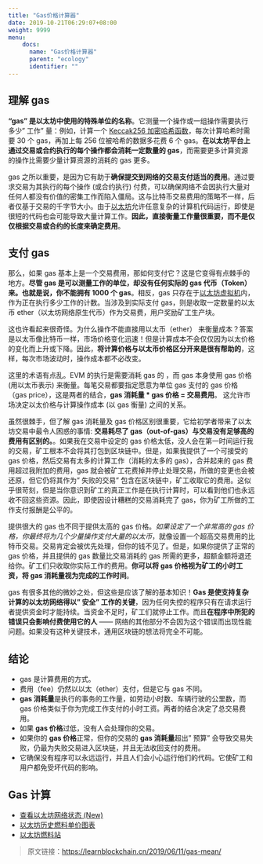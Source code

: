 ```yaml
---
title: "Gas价格计算器"
date: 2019-10-21T06:29:07+08:00
weight: 9999
menu:
    docs:
      name: "Gas价格计算器"
      parent: "ecology"
      identifier: ""
---
```


## 理解 gas

**“gas” 是以太坊中使用的特殊单位的名称**。它测量一个操作或一组操作需要执行多少” 工作” 量：例如，计算一个 [Keccak256 加密哈希函数](https://learnblockchain.cn/docs/solidity/units-and-global-variables.html？#index-5)，每次计算哈希时需要 30 个 gas，再加上每 256 位被哈希的数据多花费 6 个 gas。**在以太坊平台上通过交易或合约执行的每个操作都会消耗一定数量的 gas**，而需要更多计算资源的操作比需要少量计算资源的消耗的 gas 更多。

gas 之所以重要，是因为它有助于**确保提交到网络的交易支付适当的费用**。通过要求交易为其执行的每个操作 (或合约执行) 付费，可以确保网络不会因执行大量对任何人都没有价值的密集工作而陷入僵局。这与比特币交易费用的策略不一样，后者仅基于交易的千字节大小。由于[以太坊](https://learnblockchain.cn/2017/11/20/whatiseth/)允许任意复杂的计算机代码运行，即使是很短的代码也会可能导致大量计算工作。**因此，直接衡量工作量很重要，而不是仅仅根据交易或合约的长度来确定费用**。

## 支付 gas

那么，如果 gas 基本上是一个交易费用，那如何支付它？这是它变得有点棘手的地方。**尽管 gas 是可以测量工作的单位，却没有任何实际的 gas 代币（Token）来。也就是说，你不能拥有 1000 个 gas**。相反，gas 只存在于[以太坊虚拟机](https://learnblockchain.cn/2019/04/09/easy-evm/)内，作为正在执行多少工作的计数。当涉及到实际支付 gas，则是收取一定数量的以太币 ether（以太坊网络原生代币）作为交易费，用户奖励矿工生产块。

这也许看起来很奇怪。为什么操作不能直接用以太币（ether） 来衡量成本？答案是以太币像比特币一样，市场价格变化迅速！但是计算成本不会仅仅因为以太价格的变化而上升或下降。因此，**将计算价格与以太币价格区分开来是很有帮助的**，这样，每次市场波动时，操作成本都不必改变。

这里的术语有点乱。EVM 的执行是需要消耗 gas 的 ，而 gas 本身使用 gas 价格 (用以太币表示) 来衡量。每笔交易都要指定愿意为单位 gas 支付的 gas 价格（gas price），这是两者的结合，**gas 消耗量 \* gas 价格 = 交易费用**。 这允许市场决定以太价格与计算操作成本 (以 gas 衡量) 之间的关系。

虽然很棘手，但了解 gas 消耗量及 gas 价格区别很重要，它给初学者带来了以太坊交易中最令人困惑的事情: **交易耗尽了 gas（out-of-gas）与交易没有足够高的费用有区别的。**。如果我在交易中设定的 gas 价格太低，没人会在第一时间运行我的交易，矿工根本不会将其打包到区块链中。但是，如果我提供了一个可接受的 gas 价格，然后交易有太多的计算工作（消耗的太多的 gas），合并起来的 gas 费用超过我附加的费用，gas 就会被矿工花费掉并停止处理交易，所做的变更也会被还原，但它仍将其作为” 失败的交易” 包含在区块链中，矿工收取它的费用。这似乎很苛刻，但是当你意识到矿工的真正工作是在执行计算时，可以看到他们也永远收不回这些资源。因此，即使因设计糟糕的交易消耗完了 gas，你为矿工所做的工作支付报酬是公平的。

提供很大的 gas 也不同于提供太高的 gas 价格。*如果设定了一个非常高的 gas 价格，你最终将为几个少量操作支付大量的以太币*，就像设置一个超高交易费用的比特币交易。交易肯定会被优先处理，但你的钱不见了。但是，如果你提供了正常的 gas 价格，并且提供的 gas 数量比交易消耗的 gas 所需的更多，超额金额将退还给你。矿工们只收取你实际工作的费用。**你可以将 gas 价格视为矿工的小时工资，将 gas 消耗量视为完成的工作时间**。

gas 有很多其他的微妙之处，但这些是应该了解的基本知识！**Gas 是使支持复杂计算的以太坊网络得以” 安全” 工作的关键**，因为任何失控的程序只有在请求运行者提供资金时才能持续。当资金不足时，矿工们就停止工作。而且**在程序中所犯的错误只会影响付费使用它的人** —— 网络的其他部分不会因为这个错误而出现性能问题。如果没有这种关键技术，通用区块链的想法将完全不可能。

## 结论

- gas 是计算费用的方式。
- 费用（fee）仍然以以太（ether）支付，但是它与 gas 不同。
- **gas 消耗量**是执行的事务的工作量，如劳动小时数、车辆行驶的公里数，而 gas 价格类似于你为完成工作支付的小时工资。两者的结合决定了总交易费用。
- 如果 **gas 价格**过低，没有人会处理你的交易。
- 如果你的 **gas 价格**正常，但你的交易的 **gas 消耗量**超出” 预算” 会导致交易失败，仍最为失败交易进入区块链，并且无法收回支付的费用。
- 它确保没有程序可以永远运行，并且人们会小心运行他们的代码。它使矿工和用户都免受坏代码的影响。



## Gas 计算

- [查看以太坊网络状态 (New)](https://ethstats.io/)
- [以太坊历史燃料单价图表](https://gitcoin.co/gas/history?breakdown=weekly)
- [以太坊燃料站](https://ethgasstation.info/)



> 原文链接：https://learnblockchain.cn/2019/06/11/gas-mean/
